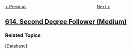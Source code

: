 <!--|This file generated by command(leetcode description); DO NOT EDIT.    |-->
<!--+----------------------------------------------------------------------+-->
<!--|@author    openset <openset.wang@gmail.com>                           |-->
<!--|@link      https://github.com/openset                                 |-->
<!--|@home      https://github.com/openset/leetcode                        |-->
<!--+----------------------------------------------------------------------+-->

[< Previous](../shortest-distance-in-a-line "Shortest Distance in a Line")
　　　　　　　　　　　　　　　　
[Next >](../average-salary-departments-vs-company "Average Salary: Departments VS Company")

## [614. Second Degree Follower (Medium)](https://leetcode.com/problems/second-degree-follower "二级关注者")



### Related Topics
  [[Database](../../tag/database/README.md)]
